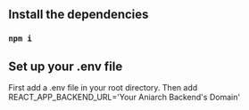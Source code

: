 ## Install the dependencies

### `npm i`

## Set up your .env file

First add a .env file in your root directory. Then add 
REACT_APP_BACKEND_URL='Your Aniarch Backend's Domain'
